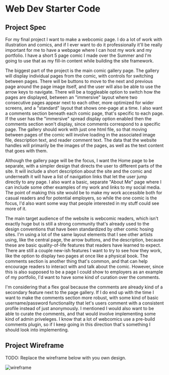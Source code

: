 # Web Dev Starter Code

## Project Spec

For my final project I want to make a webcomic page. I do a lot of work with
illustration and comics, and if I ever want to do it professionally it'll be really
important for me to have a webpage where I can host my work and my portfolio. I
have a short 5 page comic I made over the Summer and I'm going to use that as my
fill-in content while building the site framework.

The biggest part of the project is the main comic gallery page.
The gallery will display individual pages from the comic, with controls for switching
between pages. There will be buttons to move to the next and previous page around the
page image itself, and the user will also be able to use the arrow keys to navigate.
There will be a toggleable option to switch how the pages are displayed, between an
"immersive" layout where two consecutive pages appear next to each other, more
optimized for wider screens, and a "standard" layout that shows one-page at a time.
I also want a comments section beneath each comic page, that's specific to each page.
If the user has the "immersive" spread display option enabled then the comments section
won't display, since comments correspond to a specific page. The gallery should work with
just one html file, so that moving between pages of the comic will involve loading in the
associated image file, description text, and reader comment text. The data that the website
handles will primarily be the images of the pages, as well as the text content that
goes with them.

Although the gallery page will be the focus, I want the Home page to be separate,
with a simpler design that directs the user to different parts of the site. It will include
a short description about the site and the comic and underneath it will have a list of navigation
links that let the user jump directly to any page. I also want a basic, separate "About Me"
page where I can include some other examples of my work and links to my social media.
The point of making this site would be to make my work accessible both for casual readers
and for potential employers, so while the one comic is the focus, I'd also want some way
that people interested in my stuff could see more of it.

The main target audience of the website is webcomic readers, which isn't exactly huge
but is still a strong community that's already used to the design conventions that have
been standardized by other comic hosing sites. I'm using a lot of the same layout elements
that I see other artists using, like the central page, the arrow buttons, and the description,
because these are basic quality-of-life features that readers have learned to expect. There
are still a couple new-ish features I want to try to see how they work, like the option to display
two pages at once like a physical book. The comments section is another thing that's common,
and that can help encourage readers to interact with and talk about the comic. However, since
this is also supposed to be a page I could show to employers as an example of my portfolio, I'd
want to have some kind of curation over the comments.

I'm considering that a flex goal because the comments are already kind of a secondary feature
next to the page gallery. If I do end up with the time I want to make the comments section more
robust, with some kind of basic username/password functionality that let's users comment with a
consistent profile instead of just anonymously. I mentioned I would also want to be able to curate
the comments, and that would involve implementing some kind of admin priveleges. I know that a lot
of webcomics use a pre-build comments plugin, so if I keep going in this direction that's
something I should look into implementing.

## Project Wireframe

TODO: Replace the wireframe below with you own design.

![wireframe](wireframe-example.png)
